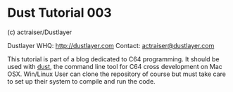 # Dust Tutorial 003 #

(c) actraiser/Dustlayer

Dustlayer WHQ: http://dustlayer.com
Contact: actraiser@dustlayer.com

This tutorial is part of a blog dedicated to C64 programming. It should be used with [dust](https://github.com/actraiser/dustlayer "Dustlayer Repository holds the dust command line tool"), the command line tool for C64 cross development on Mac OSX. Win/Linux User can clone the repository of course but must take care to set up their system to compile and run the code. 
